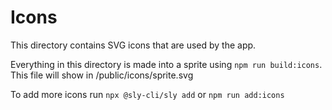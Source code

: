 # Icons

This directory contains SVG icons that are used by the app.

Everything in this directory is made into a sprite using `npm run build:icons`.
This file will show in /public/icons/sprite.svg

To add more icons run `npx @sly-cli/sly add` or `npm run add:icons`
